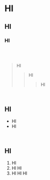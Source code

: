 # HI
## HI
### HI
<br/> <br/>

> HI
>> HI
>>> HI
<br/>

## HI
- HI
- HI
<br/>

## HI
1. HI
2. HI HI
3. HI HI HI
